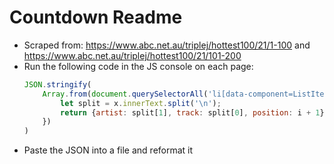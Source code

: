 # Countdown Readme
* Scraped from: <https://www.abc.net.au/triplej/hottest100/21/1-100> and <https://www.abc.net.au/triplej/hottest100/21/101-200>
* Run the following code in the JS console on each page:
	```js
	JSON.stringify(
		Array.from(document.querySelectorAll('li[data-component=ListItem] ._1nght')).map((x, i) => {
			let split = x.innerText.split('\n');
			return {artist: split[1], track: split[0], position: i + 1}
		})
	)
	```
* Paste the JSON into a file and reformat it
